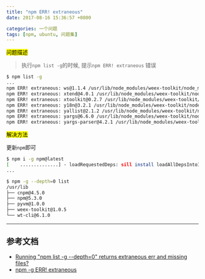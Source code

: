 ```yaml
---
title: "npm ERR! extraneous"
date: 2017-08-16 15:36:57 +0800

categories: 一个问题
tags: [npm, ubuntu, 问题集]
---
```


<mark>问题描述</mark>

>执行`npm list -g`的时候, 提示`npm ERR! extraneous` 错误

```bash
$ npm list -g
...
npm ERR! extraneous: ws@1.1.4 /usr/lib/node_modules/weex-toolkit/node_modules/ws
npm ERR! extraneous: xtend@4.0.1 /usr/lib/node_modules/weex-toolkit/node_modules/xtend
npm ERR! extraneous: xtoolkit@0.2.7 /usr/lib/node_modules/weex-toolkit/node_modules/xtoolkit
npm ERR! extraneous: y18n@3.2.1 /usr/lib/node_modules/weex-toolkit/node_modules/y18n
npm ERR! extraneous: yallist@2.1.2 /usr/lib/node_modules/weex-toolkit/node_modules/yallist
npm ERR! extraneous: yargs@6.6.0 /usr/lib/node_modules/weex-toolkit/node_modules/yargs
npm ERR! extraneous: yargs-parser@4.2.1 /usr/lib/node_modules/weex-toolkit/node_modules/yargs-parser
```

<mark>解决方法</mark>

更新`npm`即可

```bash
$ npm i -g npm@latest                                                     1 ↵
[    ..............] - loadRequestedDeps: sill install loadAllDepsIntoIdealTree
...

$ npm -g --depth=0 list                                                   1 ↵
/usr/lib
├── cnpm@4.5.0
├── npm@5.3.0
├── pyvm@1.0.0
├── weex-toolkit@1.0.5
└── wt-cli@6.1.0
```

---
## 参考文档
- [Running "npm list -g --depth=0" returns extraneous err and missing files?](https://github.com/npm/npm/issues/10004)
- [npm -g ERR! extraneous](https://stackoverflow.com/questions/41556348/npm-g-err-extraneous)
